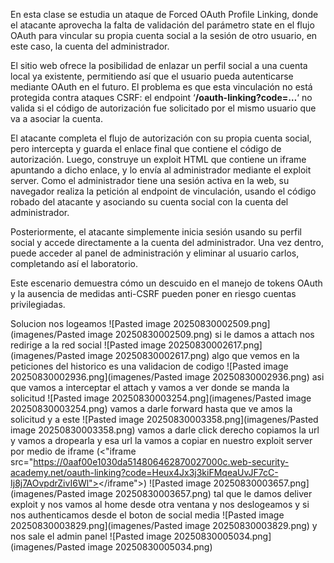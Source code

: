 En esta clase se estudia un ataque de Forced OAuth Profile Linking, donde el atacante aprovecha la falta de validación del parámetro state en el flujo OAuth para vincular su propia cuenta social a la sesión de otro usuario, en este caso, la cuenta del administrador.

El sitio web ofrece la posibilidad de enlazar un perfil social a una cuenta local ya existente, permitiendo así que el usuario pueda autenticarse mediante OAuth en el futuro. El problema es que esta vinculación no está protegida contra ataques CSRF: el endpoint ‘**/oauth-linking?code=…**‘ no valida si el código de autorización fue solicitado por el mismo usuario que va a asociar la cuenta.

El atacante completa el flujo de autorización con su propia cuenta social, pero intercepta y guarda el enlace final que contiene el código de autorización. Luego, construye un exploit HTML que contiene un iframe apuntando a dicho enlace, y lo envía al administrador mediante el exploit server. Como el administrador tiene una sesión activa en la web, su navegador realiza la petición al endpoint de vinculación, usando el código robado del atacante y asociando su cuenta social con la cuenta del administrador.

Posteriormente, el atacante simplemente inicia sesión usando su perfil social y accede directamente a la cuenta del administrador. Una vez dentro, puede acceder al panel de administración y eliminar al usuario carlos, completando así el laboratorio.

Este escenario demuestra cómo un descuido en el manejo de tokens OAuth y la ausencia de medidas anti-CSRF pueden poner en riesgo cuentas privilegiadas.

Solucion
nos logeamos 
![Pasted image 20250830002509.png](imagenes/Pasted image 20250830002509.png)
si le damos a attach nos redirige a la red social
![Pasted image 20250830002617.png](imagenes/Pasted image 20250830002617.png)
algo que vemos en la peticiones del historico es una validacion de codigo
![Pasted image 20250830002936.png](imagenes/Pasted image 20250830002936.png)
asi que vamos a interceptar el attach y vamos a ver donde se manda la solicitud
![Pasted image 20250830003254.png](imagenes/Pasted image 20250830003254.png)
vamos a darle forward hasta que ve amos la solicitud
y a este
![Pasted image 20250830003358.png](imagenes/Pasted image 20250830003358.png)
vamos a darle click derecho copiamos la url y vamos a dropearla
y esa url la vamos a copiar en nuestro exploit server por medio de iframe (<"iframe src="https://0aaf00e1030da514806462870027000c.web-security-academy.net/oauth-linking?code=Heux4Jx3j3kiFMqeaUvJF7cC-Ij8j7AOvpdrZivI6Wl"></iframe">)
![Pasted image 20250830003657.png](imagenes/Pasted image 20250830003657.png)
tal que le damos deliver exploit y nos vamos al home desde otra ventana
y nos deslogeamos y si nos authenticamos desde el boton de social media
![Pasted image 20250830003829.png](imagenes/Pasted image 20250830003829.png)
y nos sale el admin panel
![Pasted image 20250830005034.png](imagenes/Pasted image 20250830005034.png)
